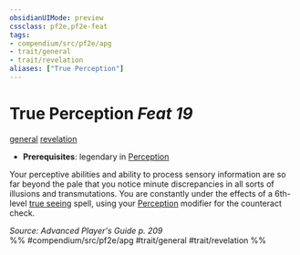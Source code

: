 ```yaml
---
obsidianUIMode: preview
cssclass: pf2e,pf2e-feat
tags:
- compendium/src/pf2e/apg
- trait/general
- trait/revelation
aliases: ["True Perception"]
---
```

# True Perception  *Feat 19*  
[general](/rules/traits/general.md)  [revelation](/rules/traits/revelation.md)  

- **Prerequisites**: legendary in [Perception](/compendium/skills.md#Perception)

Your perceptive abilities and ability to process sensory information are so far beyond the pale that you notice minute discrepancies in all sorts of illusions and transmutations. You are constantly under the effects of a 6th-level [true seeing](/compendium/spells/true-seeing.md) spell, using your [Perception](/compendium/skills.md#Perception) modifier for the counteract check.

*Source: Advanced Player's Guide p. 209*  
%% #compendium/src/pf2e/apg #trait/general #trait/revelation %%